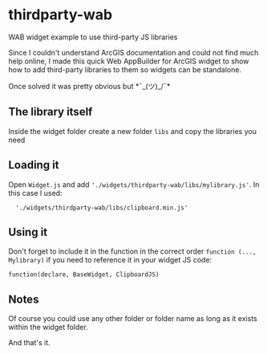 # thirdparty-wab

WAB widget example to use third-party JS libraries

Since I couldn't understand ArcGIS documentation and could not find much help online, I made this quick Web AppBuilder for ArcGIS widget to show how to add third-party libraries to them so widgets can be standalone.

Once solved it was pretty obvious but \*¯\_(ツ)_/¯\*

## The library itself

Inside the widget folder create a new folder `libs` and copy the libraries you need

## Loading it

Open `Widget.js` and add `'./widgets/thirdparty-wab/libs/mylibrary.js'`. In this case I used:

```
  './widgets/thirdparty-wab/libs/clipboard.min.js'
```

## Using it

Don't forget to include it in the function in the correct order `function (..., Mylibrary)`  if you need to reference it in your widget JS code:


```
function(declare, BaseWidget, ClipboardJS)
```

## Notes

Of course you could use any other folder or folder name as long as it exists within the widget folder.

And that's it.
